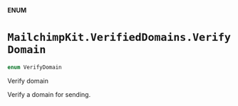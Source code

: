 **ENUM**

# `MailchimpKit.VerifiedDomains.VerifyDomain`

```swift
enum VerifyDomain
```

Verify domain

Verify a domain for sending.
